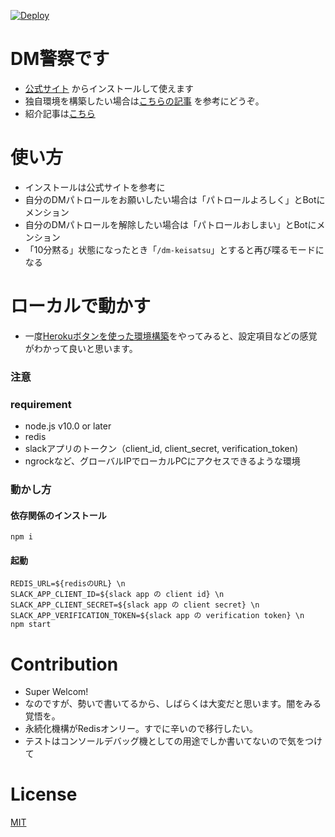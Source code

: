 
[![Deploy](https://www.herokucdn.com/deploy/button.png)](https://heroku.com/deploy?template=https://github.com/rockymanobi/dm-keisatsu)

# DM警察です

* [公式サイト](https://dm-keisatsu.herokuapp.com) からインストールして使えます
* 独自環境を構築したい場合は[こちらの記事](https://rocky-dev.kibe.la/shared/entries/4d1c1fd8-c2cb-4399-ab28-42380f812839) を参考にどうぞ。
* 紹介記事は[こちら](https://blog.rocky-manobi.com/entry/2019/12/09/235739)

# 使い方

* インストールは公式サイトを参考に
* 自分のDMパトロールをお願いしたい場合は「パトロールよろしく」とBotにメンション
* 自分のDMパトロールを解除したい場合は「パトロールおしまい」とBotにメンション
* 「10分黙る」状態になったとき「`/dm-keisatsu`」とすると再び喋るモードになる

# ローカルで動かす

* 一度[Herokuボタンを使った環境構築](https://rocky-dev.kibe.la/shared/entries/4d1c1fd8-c2cb-4399-ab28-42380f812839)をやってみると、設定項目などの感覚がわかって良いと思います。

### 注意

### requirement

* node.js v10.0 or later
* redis
* slackアプリのトークン（client_id, client_secret, verification_token)
* ngrockなど、グローバルIPでローカルPCにアクセスできるような環境

### 動かし方

#### 依存関係のインストール

```
npm i
```

#### 起動

```
REDIS_URL=${redisのURL} \n
SLACK_APP_CLIENT_ID=${slack app の client id} \n
SLACK_APP_CLIENT_SECRET=${slack app の client secret} \n
SLACK_APP_VERIFICATION_TOKEN=${slack app の verification token} \n
npm start
```

# Contribution

* Super Welcom!
* なのですが、勢いで書いてるから、しばらくは大変だと思います。闇をみる覚悟を。
* 永続化機構がRedisオンリー。すでに辛いので移行したい。
* テストはコンソールデバッグ機としての用途でしか書いてないので気をつけて

# License

[MIT](https://github.com/rockymanobi/dm-keisatsu/blob/master/LICENSE)

